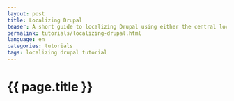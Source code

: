 ```yaml
---
layout: post
title: Localizing Drupal
teaser: A short guide to localizing Drupal using either the central localization server or local tools.
permalink: tutorials/localizing-drupal.html
language: en
categories: tutorials
tags: localizing drupal tutorial
---
```


# {{ page.title }}

